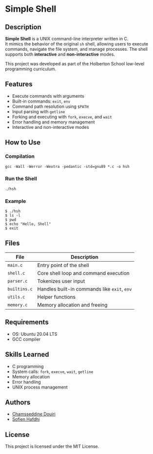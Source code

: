 
# Simple Shell

## Description

**Simple Shell** is a UNIX command-line interpreter written in C.  
It mimics the behavior of the original `sh` shell, allowing users to execute commands, navigate the file system, and manage processes. The shell supports both **interactive** and **non-interactive** modes.

This project was developed as part of the Holberton School low-level programming curriculum.

## Features

- Execute commands with arguments
- Built-in commands: `exit`, `env`
- Command path resolution using `$PATH`
- Input parsing with `getline`
- Forking and executing with `fork`, `execve`, and `wait`
- Error handling and memory management
- Interactive and non-interactive modes

## How to Use

### Compilation

```
gcc -Wall -Werror -Wextra -pedantic -std=gnu89 *.c -o hsh
```

### Run the Shell

```
./hsh
```

### Example

```
$ ./hsh
$ ls -l
$ pwd
$ echo "Hello, Shell"
$ exit
```

## Files

| File          | Description                                 |
|---------------|---------------------------------------------|
| `main.c`      | Entry point of the shell                    |
| `shell.c`     | Core shell loop and command execution       |
| `parser.c`    | Tokenizes user input                        |
| `builtins.c`  | Handles built-in commands like `exit`, `env`|
| `utils.c`     | Helper functions                            |
| `memory.c`    | Memory allocation and freeing               |

## Requirements

- OS: Ubuntu 20.04 LTS
- GCC compiler

## Skills Learned

- C programming
- System calls: `fork`, `execve`, `wait`, `getline`
- Memory allocation
- Error handling
- UNIX process management

## Authors

- [Chamsseddine Douiri](https://github.com/cedouiri)
- [Sofien Hafdhi](https://github.com/hafdhisofien)

## License

This project is licensed under the MIT License.
